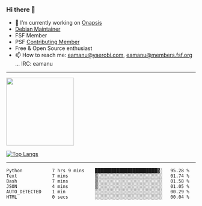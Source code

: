### Hi there 👋


- 🔭 I’m currently working on [Onapsis](http://onapsis.com)
- [Debian Maintainer](https://qa.debian.org/developer.php?login=eamanu%40yaerobi.com)
- FSF Member
- PSF [Contributing Member](https://www.python.org/psf/membership/#what-membership-classes-are-there)
- Free & Open Source enthusiast 
- 📫 How to reach me: eamanu@yaerobi.com, eamanu@members.fsf.org ... IRC: eamanu

---

<img height="180em" src="https://github-readme-stats.vercel.app/api?theme=dark&username=eamanu&show_icons=true&hide_border=true&&count_private=true&include_all_commits=true" />

[![Top Langs](https://github-readme-stats.vercel.app/api/top-langs/?theme=dark&username=eamanu&layout=compact)](https://github.com/anuraghazra/github-readme-stats)

---

<!--START_SECTION:waka-->

```text
Python           7 hrs 9 mins    ███████████████████████▓░   95.28 %
Text             7 mins          ▒░░░░░░░░░░░░░░░░░░░░░░░░   01.74 %
Bash             7 mins          ▒░░░░░░░░░░░░░░░░░░░░░░░░   01.58 %
JSON             4 mins          ▒░░░░░░░░░░░░░░░░░░░░░░░░   01.05 %
AUTO_DETECTED    1 min           ░░░░░░░░░░░░░░░░░░░░░░░░░   00.29 %
HTML             0 secs          ░░░░░░░░░░░░░░░░░░░░░░░░░   00.04 %
```

<!--END_SECTION:waka-->
